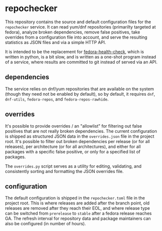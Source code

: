 # repochecker

This repository contains the source and default configuration files for the `repochecker` service. It can read yum/dnf
repositories (primarilty targeted at fedora), analyze broken dependencies, remove false positives, take overrides from a
configuration file into account, and serve the resulting statistics as JSON files and via a simple HTTP API.

It is intended to be the replacement for [fedora-health-check](https://pagure.io/fedora-health-check), which is written
in python, is a bit slow, and is written as a one-shot program instead of a service, where results are committed to git
instead of served via an API.


## dependencies

The service relies on dnf/yum repositories that are available on the system (though they need not be enabled by
default), so by default, it requires `dnf`, `dnf-utils`, `fedora-repos`, and `fedora-repos-rawhide`.


## overrides

It's possible to provide overrides / an "allowlist" for filtering out false positives that are not really broken
dependencies. The current configuration is shipped as structured JSON data in the `overrides.json` file in the project
root. It's possible to filter out broken dependencies per release (or for all releases), per architecture (or for all
architectures), and either for all packages with a specific false positive, or only for a specified list of packages.

The `overrides.py` script serves as a utility for editing, validating, and consistently sorting and formatting the JSON
overrides file.  


## configuration

The default configuration is shipped in the `repochecker.toml` file in the project root. This is where releases are
added after the branch point, old releases are removed after they reach their EOL, and where release type can be
switched from `prerelease` to `stable` after a fedora release reaches GA. The refresh interval for repository data and
package maintainers can also be configured (in number of hours).

